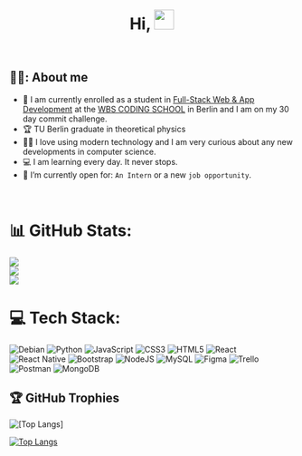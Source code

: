 <h1 align="center">Hi,  <img src="https://media.giphy.com/media/hvRJCLFzcasrR4ia7z/giphy.gif" width="35"></h1>

<br>


## 💁‍♀️:  About me
- :notebook: I am currently enrolled as a student in [Full-Stack Web & App Development](https://www.wbstraining.de/weiterbildung-full-stack-web-und-app-development-english/) at the [WBS CODING SCHOOL](https://www.wbscodingschool.com/) in Berlin and I am on my 30 day commit challenge.
- :trophy: TU Berlin graduate in theoretical physics
- :technologist: I love using modern technology and I am very curious about any new developments in computer science.
- :computer: I am learning every day. It never stops. 
- :thinking: I’m currently open for: `An Intern` or a new `job opportunity`.

<br>

<!-- 💬 Ask me about -->

# 📊 GitHub Stats:
![](https://github-readme-stats.vercel.app/api?username=akolundzic&theme=dark&hide_border=false&include_all_commits=true&count_private=true)<br/>
![](https://github-readme-streak-stats.herokuapp.com/?user=chinch42&theme=dark&hide_border=false)<br/>
![](https://github-readme-stats.vercel.app/api/top-langs/?username=onureredo&theme=dark&hide_border=false&include_all_commits=true&count_private=true&layout=compact)


# 💻 Tech Stack:
![Debian](https://img.shields.io/badge/Debian-A81D33?style=for-the-badge&logo=debian&logoColor=white)
![Python](https://img.shields.io/badge/python-3670A0?style=for-the-badge&logo=python&logoColor=ffdd54)
![JavaScript](https://img.shields.io/badge/javascript-%23323330.svg?style=for-the-badge&logo=javascript&logoColor=%23F7DF1E)
![CSS3](https://img.shields.io/badge/css3-%231572B6.svg?style=for-the-badge&logo=css3&logoColor=white)
![HTML5](https://img.shields.io/badge/html5-%23E34F26.svg?style=for-the-badge&logo=html5&logoColor=white)
![React](https://img.shields.io/badge/react-%2320232a.svg?style=for-the-badge&logo=react&logoColor=%2361DAFB)
![React Native](https://img.shields.io/badge/react_native-%2320232a.svg?style=for-the-badge&logo=react&logoColor=%2361DAFB)
![Bootstrap](https://img.shields.io/badge/bootstrap-%23563D7C.svg?style=for-the-badge&logo=bootstrap&logoColor=white)
![NodeJS](https://img.shields.io/badge/node.js-6DA55F?style=for-the-badge&logo=node.js&logoColor=white)
![MySQL](https://img.shields.io/badge/mysql-%2300f.svg?style=for-the-badge&logo=mysql&logoColor=white) 
![Figma](https://img.shields.io/badge/figma-%23F24E1E.svg?style=for-the-badge&logo=figma&logoColor=white)
![Trello](https://img.shields.io/badge/Trello-%23026AA7.svg?style=for-the-badge&logo=Trello&logoColor=white)
![Postman](https://img.shields.io/badge/Postman-FF6C37?style=for-the-badge&logo=postman&logoColor=white)
![MongoDB](https://img.shields.io/badge/MongoDB-%234ea94b.svg?style=for-the-badge&logo=mongodb&logoColor=white)


## 🏆 GitHub Trophies
![[Top Langs]](https://github-profile-trophy.vercel.app/?username=akolundzic&theme=darkhub&no-frame=false&no-bg=false&margin-w=4)

[![Top Langs](https://github-readme-stats.vercel.app/api/top-langs/?username=akolundzic&theme=darkhub&no-frame=false&no-bg=false&margin-w=4)](https://github.com/akolundzic&/github-readme-stats)




